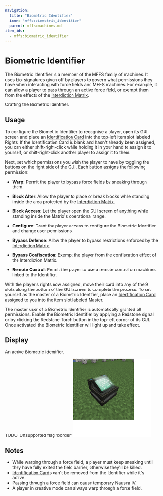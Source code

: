 ```yaml
---
navigation:
  title: "Biometric Identifier"
  icon: "mffs:biometric_identifier"
  parent: mffs:machines.md
item_ids:
  - mffs:biometric_identifier
---
```


# Biometric Identifier

<ItemImage id="mffs:biometric_identifier" />

The <Color id="blue">Biometric Identifier</Color> is a member of the MFFS family of machines. It uses bio-signatures given off by players to govern what permissions they have when interacting with force fields and MFFS machines. For example, it can allow a player to pass through an active force field, or exempt them from the effects of the [Interdiction Matrix](./interdiction_matrix.md).

Crafting the <Color id="blue">Biometric Identifier</Color>.

<Recipe id="mffs:biometric_identifier" />

## Usage

To configure the <Color id="blue">Biometric Identifier</Color> to recognise a player, open its GUI screen and place an [Identification Card](../tools/id_card.md) into the top-left item slot labeled <Color id="dark_green">Rights</Color>. If the Identification Card is blank and hasn't already been assigned, you can either shift-right-click while holding it in your hand to assign it to yourself, or shift-right-click another player to assign it to them.

Next, set which permissions you wish the player to have by toggling the buttons on the right side of the GUI. Each button assigns the following permission:
- **Warp**: Permit the player to bypass force fields by sneaking through them.
- **Block Alter**: Allow the player to place or break blocks while standing inside the area protected by the [Interdiction Matrix](./interdiction_matrix.md).


- **Block Access**: Let the player open the GUI screen of anything while standing inside the Matrix's operational range.
- **Configure**: Grant the player access to configure the Biometric Identifier and change user permissions.
- **Bypass Defense**: Allow the player to bypass restrictions enforced by the [Interdiction Matrix](./interdiction_matrix.md).
- **Bypass Confiscation**: Exempt the player from the confiscation effect of the Interdiction Matrix.


- **Remote Control**: Permit the player to use a remote control on machines linked to the Identifier.

With the player's rights now assigned, move their card into any of the 9 slots along the bottom of the GUI screen to complete the process. To set yourself as the master of a <Color id="blue">Biometric Identifier</Color>, place an [Identification Card](../tools/id_card.md) assigned to you into the item slot labeled <Color id="dark_green">Master</Color>.

The master user of a <Color id="blue">Biometric Identifier</Color> is <Color id="dark_red">automatically granted all permissions.</Color> Enable the <Color id="blue">Biometric Identifier</Color> by applying a Redstone signal or by clicking the Redstone Torch button in the top-left corner of its GUI. Once activated, the <Color id="blue">Biometric Identifier</Color> will light up and take effect.

## Display

An active <Color id="blue">Biometric Identifier</Color>.

TODO: Unsupported flag 'border'
![](biometric_identifier.png)

## Notes


- While warping through a force field, a player must keep sneaking until they have fully exited the field barrier, otherwise they'll be killed.
- [Identification Card](../tools/id_card.md)s can't be removed from the Identifier while it's active.
- Passing through a force field can cause temporary Nausea IV.
- A player in creative mode can always warp through a force field.


